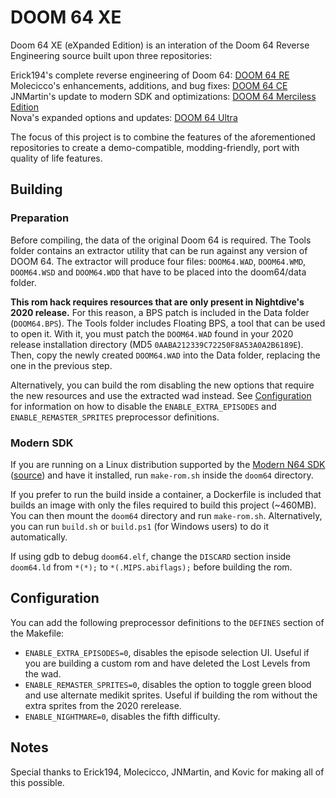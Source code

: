 # DOOM 64 XE

Doom 64 XE (eXpanded Edition) is an interation of the Doom 64 Reverse Engineering source built upon three repositories:

Erick194's complete reverse engineering of Doom 64: [DOOM 64 RE](https://github.com/Erick194/DOOM64-RE/)\
Molecicco's enhancements, additions, and bug fixes: [DOOM 64 CE](https://github.com/azamorapl/doom64-complete-edition)\
JNMartin's update to modern SDK and optimizations: [DOOM 64 Merciless Edition](https://github.com/jnmartin84/Doom-64-Merciless-Edition/tree/modern)\
Nova's expanded options and updates: [DOOM 64 Ultra](https://github.com/9nova/doom64ultra/)

The focus of this project is to combine the features of the aforementioned repositories to create a demo-compatible, modding-friendly, port with quality of life features.

## Building

### Preparation

Before compiling, the data of the original Doom 64 is required. The Tools folder contains an extractor utility that can be run against any version of DOOM 64. The extractor will produce four files: `DOOM64.WAD`, `DOOM64.WMD`, `DOOM64.WSD` and `DOOM64.WDD` that have to be placed into the doom64/data folder.

**This rom hack requires resources that are only present in Nightdive's 2020 release.** For this reason, a BPS patch is included in the Data folder (`DOOM64.BPS`). The Tools folder includes Floating BPS, a tool that can be used to open it. With it, you must patch the `DOOM64.WAD` found in your 2020 release installation directory (MD5 `0AABA212339C72250F8A53A0A2B6189E`). Then, copy the newly created `DOOM64.WAD` into the Data folder, replacing the one in the previous step.

Alternatively, you can build the rom disabling the new options that require the new resources and use the extracted wad instead. See [Configuration](#configuration) for information on how to disable the `ENABLE_EXTRA_EPISODES` and `ENABLE_REMASTER_SPRITES` preprocessor definitions.

### Modern SDK

If you are running on a Linux distribution supported by the [Modern N64 SDK](https://crashoveride95.github.io/modernsdk/index.html) ([source](https://github.com/ModernN64SDK/n64sdkmod)) and have it installed, run `make-rom.sh` inside the `doom64` directory.

If you prefer to run the build inside a container, a Dockerfile is included that builds an image with only the files required to build this project (~460MB). You can then mount the `doom64` directory and run `make-rom.sh`. Alternatively, you can run `build.sh` or `build.ps1` (for Windows users) to do it automatically.

If using gdb to debug `doom64.elf`, change the `DISCARD` section inside `doom64.ld` from `*(*);` to `*(.MIPS.abiflags);` before building the rom.

## Configuration

You can add the following preprocessor definitions to the `DEFINES` section of the Makefile:

- `ENABLE_EXTRA_EPISODES=0`, disables the episode selection UI. Useful if you are building a custom rom and have deleted the Lost Levels from the wad.
- `ENABLE_REMASTER_SPRITES=0`, disables the option to toggle green blood and use alternate medikit sprites. Useful if building the rom without the extra sprites from the 2020 rerelease.
- `ENABLE_NIGHTMARE=0`, disables the fifth difficulty.

## Notes

Special thanks to Erick194, Molecicco, JNMartin, and Kovic for making all of this possible.

